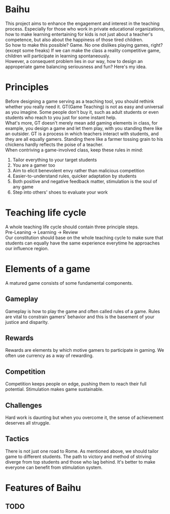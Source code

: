 # Baihu
This project aims to enhance the engagement and interest in the teaching process. Especially for those who work in private educational organizations, how to make learning entertaining for kids is not just about a teacher's competence, but also about the happiness of those tired children.  
So how to make this possible? Game. No one dislikes playing games, right?(except some freaks) If we can make the class a reality competitive game, children will participate in learning spontaneously.  
However, a consequent problem lies in our way, how to design an approperiate game balancing seriousness and fun? Here's my idea.

# Principles
Before designing a game serving as a teaching tool, you should rethink whether you really need it. GT(Game Teaching) is not as easy and universal as you imagine. Some people don't buy it, such as adult students or even students who reach to you just for some instant help.  
What's more, GT doesn't merely mean add gaming elements in class, for example, you design a game and let them play, with you standing there like an outsider. GT is a process in which teachers interact with students, and they are all equally gamers. Standing there like a farmer tossing grain to his chickens hardly reflects the poise of a teacher.    
When contriving a game-involved class, keep these rules in mind:
1. Tailor everything to your target students
2. You are a gamer too
3. Aim to elicit benevolent envy rather than malicious competition
4. Easier-to-understand rules, quicker adaptation by students
5. Both positive and negative feedback matter, stimulation is the soul of any game
6. Step into others' shoes to evaluate your work

# Teaching life cycle
A whole teaching life cycle should contain three principle steps.  
Pre-Leaning -> Learning -> Review  
Our constitution should base on the whole teaching cycle to make sure that students can equally have the same experience everytime he approaches our influence region.

# Elements of a game
A matured game consists of some fundamental components.
## Gameplay
Gameplay is how to play the game and often called rules of a game. Rules are vital to constrain gamers' behavior and this is the basement of your justice and disparity.
## Rewards
Rewards are elements by which motive gamers to participate in gaming. We often use currency as a way of rewarding.
## Competition
Competition keeps people on edge, pushing them to reach their full potential. Stimulation makes game sustainable.
## Challenges
Hard work is daunting but when you overcome it, the sense of achievement deserves all struggle.
## Tactics
There is not just one road to Rome. As mentioned above, we should tailor game to different students. The path to victory and method of striving diverge from top students and those who lag behind. It's better to make everyone can benefit from stimulation system.

# Features of Baihu
## TODO